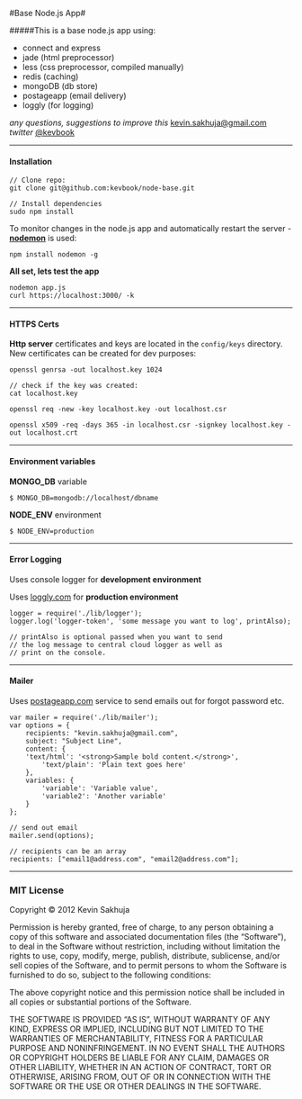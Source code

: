 #Base Node.js App#

#####This is a base node.js app using:
* connect and express
* jade (html preprocessor)
* less (css preprocessor, compiled manually)
* redis (caching)
* mongoDB (db store)
* postageapp (email delivery)
* loggly (for logging)


*any questions, suggestions to improve this* kevin.sakhuja@gmail.com   
*twitter* [@kevbook](https://twitter.com/kevbook)  

***

#### Installation 
	// Clone repo:
	git clone git@github.com:kevbook/node-base.git   

	// Install dependencies
	sudo npm install   
    

To monitor changes in the node.js app and automatically restart the server - **[nodemon](https://github.com/remy/nodemon)** is used:
	
	npm install nodemon -g


**All set, lets test the app**

	nodemon app.js  
	curl https://localhost:3000/ -k

***

#### HTTPS Certs 
**Http server** certificates and keys are located in the `config/keys` directory. New certificates can be created for dev purposes:
	
	openssl genrsa -out localhost.key 1024
	
	// check if the key was created:
	cat localhost.key
	
	openssl req -new -key localhost.key -out localhost.csr
	
	openssl x509 -req -days 365 -in localhost.csr -signkey localhost.key -out localhost.crt 


***

#### Environment variables
**MONGO_DB** variable

	$ MONGO_DB=mongodb://localhost/dbname     


**NODE_ENV** environment

	$ NODE_ENV=production

***

#### Error Logging 

Uses console logger for **development environment**

Uses [loggly.com](http://loggly.com) for **production environment**

	logger = require('./lib/logger');
	logger.log('logger-token', 'some message you want to log', printAlso);

	// printAlso is optional passed when you want to send 
	// the log message to central cloud logger as well as 
	// print on the console. 


***

#### Mailer

Uses [postageapp.com](http://postageapp.com) service to send emails out for forgot password etc.

	var mailer = require('./lib/mailer');
    var options = { 
        recipients: "kevin.sakhuja@gmail.com",
        subject: "Subject Line",
        content: {
        'text/html': '<strong>Sample bold content.</strong>',
            'text/plain': 'Plain text goes here'
        },
        variables: {
            'variable': 'Variable value',
            'variable2': 'Another variable'
        }
    };

	// send out email
	mailer.send(options);
 
	// recipients can be an array
	recipients: ["email1@address.com", "email2@address.com"];

***


### MIT License
Copyright © 2012 Kevin Sakhuja

Permission is hereby granted, free of charge, to any person obtaining a copy of this software and associated documentation files (the “Software”), to deal in the Software without restriction, including without limitation the rights to use, copy, modify, merge, publish, distribute, sublicense, and/or sell copies of the Software, and to permit persons to whom the Software is furnished to do so, subject to the following conditions:

The above copyright notice and this permission notice shall be included in all copies or substantial portions of the Software.

THE SOFTWARE IS PROVIDED “AS IS”, WITHOUT WARRANTY OF ANY KIND, EXPRESS OR IMPLIED, INCLUDING BUT NOT LIMITED TO THE WARRANTIES OF MERCHANTABILITY, FITNESS FOR A PARTICULAR PURPOSE AND NONINFRINGEMENT. IN NO EVENT SHALL THE AUTHORS OR COPYRIGHT HOLDERS BE LIABLE FOR ANY CLAIM, DAMAGES OR OTHER LIABILITY, WHETHER IN AN ACTION OF CONTRACT, TORT OR OTHERWISE, ARISING FROM, OUT OF OR IN CONNECTION WITH THE SOFTWARE OR THE USE OR OTHER DEALINGS IN THE SOFTWARE.